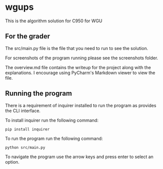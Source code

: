 # wgups

This is the algorithm solution for C950 for WGU

## For the grader

The src/main.py file is the file that you need to run to see the solution.

For screenshots of the program running please see the screenshots folder.

The overview.md file contains the writeup for the project along with the explanations.
I encourage using PyCharm's Markdown viewer to view the file.

## Running the program

There is a requirement of inquirer installed to run the program as provides the CLI interface.

To install inquirer run the following command:

```commandline
pip install inquirer
```

To run the program run the following command:

```commandline
python src/main.py
```

To navigate the program use the arrow keys and press enter to select an option.
